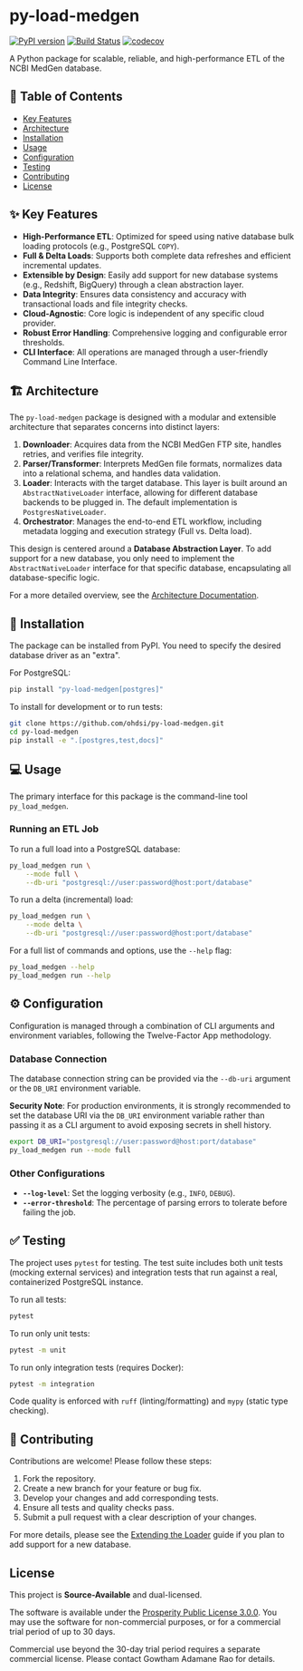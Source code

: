 # py-load-medgen

[![PyPI version](https://badge.fury.io/py/py-load-medgen.svg)](https://badge.fury.io/py/py-load-medgen)
[![Build Status](https://github.com/ohdsi/py-load-medgen/actions/workflows/ci.yml/badge.svg)](https://github.com/ohdsi/py-load-medgen/actions/workflows/ci.yml)
[![codecov](https://codecov.io/gh/ohdsi/py-load-medgen/branch/main/graph/badge.svg?token=YOUR_CODECOV_TOKEN)](https://codecov.io/gh/ohdsi/py-load-medgen)

A Python package for scalable, reliable, and high-performance ETL of the NCBI MedGen database.

## 📖 Table of Contents

- [Key Features](#-key-features)
- [Architecture](#-architecture)
- [Installation](#-installation)
- [Usage](#-usage)
- [Configuration](#-configuration)
- [Testing](#-testing)
- [Contributing](#-contributing)
- [License](#-license)

## ✨ Key Features

- **High-Performance ETL**: Optimized for speed using native database bulk loading protocols (e.g., PostgreSQL `COPY`).
- **Full & Delta Loads**: Supports both complete data refreshes and efficient incremental updates.
- **Extensible by Design**: Easily add support for new database systems (e.g., Redshift, BigQuery) through a clean abstraction layer.
- **Data Integrity**: Ensures data consistency and accuracy with transactional loads and file integrity checks.
- **Cloud-Agnostic**: Core logic is independent of any specific cloud provider.
- **Robust Error Handling**: Comprehensive logging and configurable error thresholds.
- **CLI Interface**: All operations are managed through a user-friendly Command Line Interface.

## 🏗️ Architecture

The `py-load-medgen` package is designed with a modular and extensible architecture that separates concerns into distinct layers:

1.  **Downloader**: Acquires data from the NCBI MedGen FTP site, handles retries, and verifies file integrity.
2.  **Parser/Transformer**: Interprets MedGen file formats, normalizes data into a relational schema, and handles data validation.
3.  **Loader**: Interacts with the target database. This layer is built around an `AbstractNativeLoader` interface, allowing for different database backends to be plugged in. The default implementation is `PostgresNativeLoader`.
4.  **Orchestrator**: Manages the end-to-end ETL workflow, including metadata logging and execution strategy (Full vs. Delta load).

This design is centered around a **Database Abstraction Layer**. To add support for a new database, you only need to implement the `AbstractNativeLoader` interface for that specific database, encapsulating all database-specific logic.

For a more detailed overview, see the [Architecture Documentation](./docs/architecture.md).

## 🚀 Installation

The package can be installed from PyPI. You need to specify the desired database driver as an "extra".

For PostgreSQL:

```bash
pip install "py-load-medgen[postgres]"
```

To install for development or to run tests:

```bash
git clone https://github.com/ohdsi/py-load-medgen.git
cd py-load-medgen
pip install -e ".[postgres,test,docs]"
```

## 💻 Usage

The primary interface for this package is the command-line tool `py_load_medgen`.

### Running an ETL Job

To run a full load into a PostgreSQL database:

```bash
py_load_medgen run \
    --mode full \
    --db-uri "postgresql://user:password@host:port/database"
```

To run a delta (incremental) load:

```bash
py_load_medgen run \
    --mode delta \
    --db-uri "postgresql://user:password@host:port/database"
```

For a full list of commands and options, use the `--help` flag:

```bash
py_load_medgen --help
py_load_medgen run --help
```

## ⚙️ Configuration

Configuration is managed through a combination of CLI arguments and environment variables, following the Twelve-Factor App methodology.

### Database Connection

The database connection string can be provided via the `--db-uri` argument or the `DB_URI` environment variable.

**Security Note**: For production environments, it is strongly recommended to set the database URI via the `DB_URI` environment variable rather than passing it as a CLI argument to avoid exposing secrets in shell history.

```bash
export DB_URI="postgresql://user:password@host:port/database"
py_load_medgen run --mode full
```

### Other Configurations

-   **`--log-level`**: Set the logging verbosity (e.g., `INFO`, `DEBUG`).
-   **`--error-threshold`**: The percentage of parsing errors to tolerate before failing the job.

## ✅ Testing

The project uses `pytest` for testing. The test suite includes both unit tests (mocking external services) and integration tests that run against a real, containerized PostgreSQL instance.

To run all tests:

```bash
pytest
```

To run only unit tests:

```bash
pytest -m unit
```

To run only integration tests (requires Docker):

```bash
pytest -m integration
```

Code quality is enforced with `ruff` (linting/formatting) and `mypy` (static type checking).

## 🤝 Contributing

Contributions are welcome! Please follow these steps:

1.  Fork the repository.
2.  Create a new branch for your feature or bug fix.
3.  Develop your changes and add corresponding tests.
4.  Ensure all tests and quality checks pass.
5.  Submit a pull request with a clear description of your changes.

For more details, please see the [Extending the Loader](./docs/extending.md) guide if you plan to add support for a new database.

## License

This project is **Source-Available** and dual-licensed.

The software is available under the [Prosperity Public License 3.0.0](LICENSE). You may use the software for non-commercial purposes, or for a commercial trial period of up to 30 days.

Commercial use beyond the 30-day trial period requires a separate commercial license. Please contact Gowtham Adamane Rao for details.
